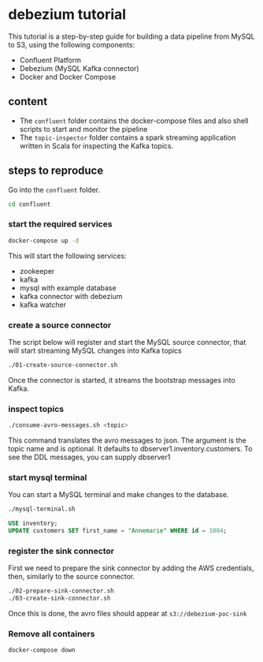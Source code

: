 # debezium tutorial

This tutorial is a step-by-step guide for building a data pipeline
from MySQL to S3, using the following components:
 - Confluent Platform
 - Debezium (MySQL Kafka connector)
 - Docker and Docker Compose
 
## content

* The `confluent` folder contains the docker-compose files and also shell scripts to start and monitor the pipeline
* The `topic-inspector` folder contains a spark streaming application written in Scala for inspecting the Kafka topics.

## steps to reproduce

Go into the `confluent` folder.

```bash
cd confluent
```

### start the required services

```bash
docker-compose up -d
```

This will start the following services:
 - zookeeper
 - kafka
 - mysql with example database
 - kafka connector with debezium
 - kafka watcher
 
### create a source connector

The script below will register and start the MySQL source connector,
that will start streaming MySQL changes into Kafka topics

```bash
./01-create-source-connector.sh
```

Once the connector is started, it streams the bootstrap messages into Kafka.

### inspect topics

```bash
./consume-avro-messages.sh <topic>
```

This command translates the avro messages to json. 
The argument is the topic name and is optional.
It defaults to dbserver1.inventory.customers. 
To see the DDL messages, you can supply dbserver1

### start mysql terminal

You can start a MySQL terminal and make changes to the database.
```bash
./mysql-terminal.sh
```

```sql
USE inventory;
UPDATE customers SET first_name = "Annemarie" WHERE id = 1004;
```

### register the sink connector

First we need to prepare the sink connector by adding the AWS credentials, 
then, similarly to the source connector.

```bash
./02-prepare-sink-connector.sh
./03-create-sink-connector.sh
```

Once this is done, the avro files should appear at `s3://debezium-poc-sink`

### Remove all containers

```bash
docker-compose down
```